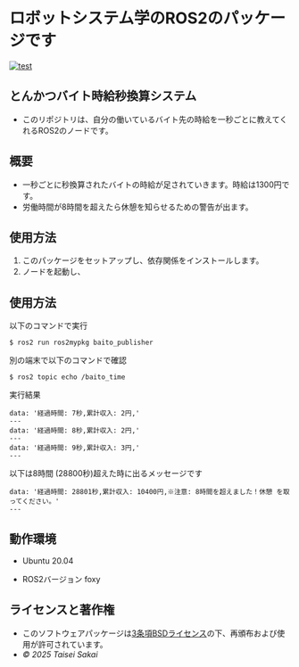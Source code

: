 # ロボットシステム学のROS2のパッケージです
[![test](https://github.com/sakaitai/ros2mypkg/actions/workflows/test.yml/badge.svg)](https://github.com/sakaitai/ros2mypkg/actions/workflows/test.yml)

## とんかつバイト時給秒換算システム
- このリポジトリは、自分の働いているバイト先の時給を一秒ごとに教えてくれるROS2のノードです。

## 概要
- 一秒ごとに秒換算されたバイトの時給が足されていきます。時給は1300円です。
- 労働時間が8時間を超えたら休憩を知らせるための警告が出ます。


## 使用方法
1. このパッケージをセットアップし、依存関係をインストールします。
2. ノードを起動し、

## 使用方法
以下のコマンドで実行

```
$ ros2 run ros2mypkg baito_publisher

```
別の端末で以下のコマンドで確認

```
$ ros2 topic echo /baito_time

```

実行結果

```
data: '経過時間: 7秒,累計収入: 2円,'
---
data: '経過時間: 8秒,累計収入: 2円,'
---
data: '経過時間: 9秒,累計収入: 3円,'
---
```

以下は8時間 (28800秒)超えた時に出るメッセージです
  
```
data: '経過時間: 28801秒,累計収入: 10400円,※注意: 8時間を超えました！休憩 を取ってください。'
---
```

## 動作環境
- Ubuntu 20.04

- ROS2バージョン foxy

## ライセンスと著作権
- このソフトウェアパッケージは[3条項BSDライセンス](https://github.com/sakaitai/ros2mypkg/blob/main/LICENSE)の下、再頒布および使用が許可されています。
-  *© 2025 Taisei Sakai*
